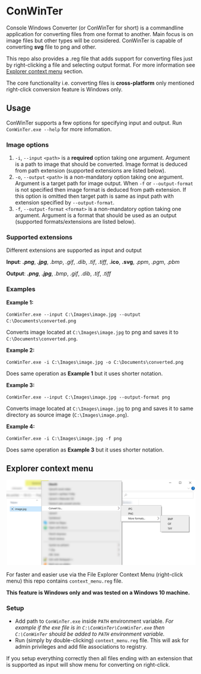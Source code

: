 # ConWinTer
Console Windows Converter (or ConWinTer for short) is a commandline application for converting files from one format to another. Main focus is on image files but other types will be considered. ConWinTer is capable of converting __svg__ file to png and other.

This repo also provides a .reg file that adds support for converting files just by right-clicking a file and selecting output format. For more information see [Explorer context menu](#explorer-context-menu) section.

The core functionality i.e. converting files is __cross-platform__ only mentioned right-click conversion feature is Windows only.

## Usage 
ConWinTer supports a few options for specifying input and output. Run `ConWinTer.exe --help` for more infomation.

### Image options
 1. `-i`, `--input` `<path>` is a __required__ option taking one argument. Argument is a path to image that should be converted. Image format is deduced from path extension (supported extensions are listed below).
 2. `-o`, `--output` `<path>` is a non-mandatory option taking one argument. Argument is a target path for image output. When `-f` or `--output-format` is not specified then image format is deduced from path extension. If this option is omitted then target path is same as input path with extension specified by `--output-format`.
 3. `-f`, `--output-format` `<format>` is a non-mandatory option taking one argument. Argument is a format that should be used as an output (supported formats/extensions are listed below).

### Supported extensions
Different extensions are supported as input and output

__Input__: ___.png___, ___.jpg___, _.bmp_, _.gif_, _.dib_, _.tif_, _.tiff_, __.ico__, __.svg__, _.ppm_, _.pgm_, _.pbm_

__Output__: ___.png___, ___.jpg___, _.bmp_, _.gif_, _.dib_, _.tif_, _.tiff_

### Examples

__Example 1:__

`ConWinTer.exe --input C:\Images\image.jpg --output C:\Documents\converted.png`

Converts image located at `C:\Images\image.jpg` to png and saves it to `C:\Documents\converted.png`.

__Example 2:__

`ConWinTer.exe -i C:\Images\image.jpg -o C:\Documents\converted.png`

Does same operation as __Example 1__ but it uses shorter notation.

__Example 3:__

`ConWinTer.exe --input C:\Images\image.jpg --output-format png`

Converts image located at `C:\Images\image.jpg` to png and saves it to same directory as source image (`C:\Images\image.png`).

__Example 4:__

`ConWinTer.exe -i C:\Images\image.jpg -f png`

Does same operation as __Example 3__ but it uses shorter notation.

## Explorer context menu
![Context menu in File Explorer](context_menu.jpg)

For faster and easier use via the File Explorer Context Menu (right-click menu) this repo contains `context_menu.reg` file. 

__This feature is Windows only and was tested on a Windows 10 machine.__

### Setup
 * Add path to `ConWinTer.exe` inside `PATH` environment variable. _For example if the exe file is in `C:\ConWinTer\ConWinTer.exe` then `C:\ConWinTer` should be added to `PATH` environment variable._
 * Run (simply by double-clicking) `context_menu.reg` file. This will ask for admin privileges and add file associations to registry.

If you setup everything correctly then all files ending with an extension that is supported as input will show menu for converting on right-click.